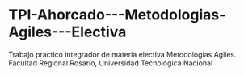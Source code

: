 # TPI-Ahorcado---Metodologias-Agiles---Electiva
Trabajo practico integrador de materia electiva Metodologías Agiles. Facultad Regional Rosario, Universidad Tecnológica Nacional
